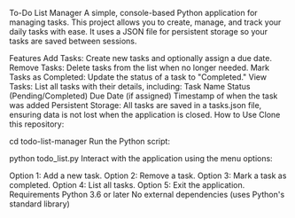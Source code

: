 To-Do List Manager
A simple, console-based Python application for managing tasks. This project allows you to create, manage, and track your daily tasks with ease. It uses a JSON file for persistent storage so your tasks are saved between sessions.

Features
Add Tasks: Create new tasks and optionally assign a due date.
Remove Tasks: Delete tasks from the list when no longer needed.
Mark Tasks as Completed: Update the status of a task to "Completed."
View Tasks: List all tasks with their details, including:
Task Name
Status (Pending/Completed)
Due Date (if assigned)
Timestamp of when the task was added
Persistent Storage: All tasks are saved in a tasks.json file, ensuring data is not lost when the application is closed.
How to Use
Clone this repository:

cd todo-list-manager
Run the Python script:

python todo_list.py
Interact with the application using the menu options:

Option 1: Add a new task.
Option 2: Remove a task.
Option 3: Mark a task as completed.
Option 4: List all tasks.
Option 5: Exit the application.
Requirements
Python 3.6 or later
No external dependencies (uses Python's standard library)


